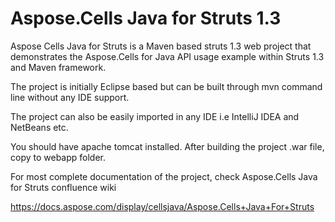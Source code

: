 # Aspose.Cells Java for Struts 1.3
Aspose Cells Java for Struts is a Maven based struts 1.3 web project that demonstrates the Aspose.Cells for Java API usage example within Struts 1.3 and Maven framework.

The project is initially Eclipse based but can be built through mvn command line without any IDE support.

The project can also be easily imported in any IDE i.e IntelliJ IDEA and NetBeans etc.

You should have apache tomcat installed. After building the project .war file, copy to webapp folder.

For most complete documentation of the project, check Aspose.Cells Java for Struts confluence wiki

https://docs.aspose.com/display/cellsjava/Aspose.Cells+Java+For+Struts


